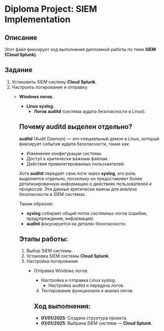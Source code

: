 # Diploma Project: SIEM Implementation

## Описание
Этот файл фиксирует ход выполнения дипломной работы по теме **SIEM (Cloud Splunk)**.

## Задание
1. Установить SIEM систему **Cloud Splunk**.
2. Настроить логирование и отправку:
   - **Windows логов.**
      - **Linux syslog.**
         - **Логов auditd** (система аудита безопасности в Linux).

	 ## Почему auditd выделен отдельно?
	 **auditd** (Audit Daemon) — это специальный демон в Linux, который фиксирует события аудита безопасности, такие как:
	 - Изменение конфигурации системы.
	 - Доступ к критически важным файлам.
	 - Действия привилегированных пользователей.

	 Хотя **auditd** передаёт свои логи через **syslog**, его роль выделяется отдельно, поскольку он предоставляет более детализированную информацию о действиях пользователей и процессов. Эти данные критически важны для анализа безопасности в SIEM системах.

	 Таким образом:
	 - **syslog** собирает общий поток системных логов (ошибки, предупреждения, информация).
	 - **auditd** фокусируется на деталях безопасности.

	 ## Этапы работы:
	 1. Выбор SIEM системы.
	 2. Установка SIEM системы **Cloud Splunk**.
	 3. Настройка логирования:
	    - Отправка Windows логов.
	       - Настройка и отправка Linux syslog.
	          - Настройка auditd и передача логов.
		  4. Тестирование функционала и анализ логов.

		  ## Ход выполнения:
		  - **01/01/2025**: Создана структура проекта.
		  - **01/01/2025**: Выбрана SIEM система — **Cloud Splunk**.
